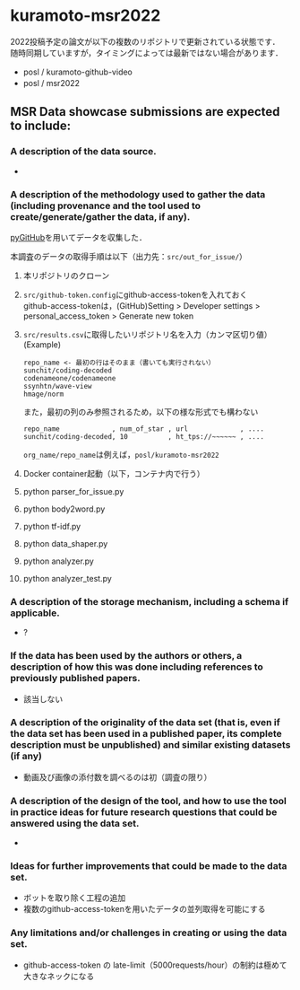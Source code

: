 # kuramoto-msr2022
2022投稿予定の論文が以下の複数のリポジトリで更新されている状態です．<br>
随時同期していますが，タイミングによっては最新ではない場合があります．

- posl / kuramoto-github-video　　
- posl / msr2022　　

## MSR Data showcase submissions are expected to include:
### A description of the data source. <br>
- 
### A description of the methodology used to gather the data (including provenance and the tool used to create/generate/gather the data, if any). <br>
[pyGitHub](https://pygithub.readthedocs.io/en/latest/introduction.html)を用いてデータを収集した．
  
本調査のデータの取得手順は以下（出力先：`src/out_for_issue/`）
  1. 本リポジトリのクローン
  2. `src/github-token.config`にgithub-access-tokenを入れておく
      <br>github-access-tokenは，(GitHub)Setting > Developer settings > personal_access_token > Generate new token
  3. `src/results.csv`に取得したいリポジトリ名を入力（カンマ区切り値） <br> (Example)
      ~~~
      repo_name <- 最初の行はそのまま（書いても実行されない）
      sunchit/coding-decoded
      codenameone/codenameone
      ssynhtn/wave-view
      hmage/norm
      ~~~
      また，最初の列のみ参照されるため，以下の様な形式でも構わない
      ~~~
      repo_name             , num_of_star , url             , ....
      sunchit/coding-decoded, 10          , ht_tps://~~~~~~ , ....
      ~~~
      
      `org_name/repo_name`は例えば，`posl/kuramoto-msr2022`
  4. Docker container起動（以下，コンテナ内で行う）
  5. python parser_for_issue.py
  6. python body2word.py
  7. python tf-idf.py
  8. python data_shaper.py
  9. python analyzer.py
  10. python analyzer_test.py

### A description of the storage mechanism, including a schema if applicable. <br>
- ?
### If the data has been used by the authors or others, a description of how this was done including references to previously published papers. <br>
- 該当しない
### A description of the originality of the data set (that is, even if the data set has been used in a published paper, its complete description must be unpublished) and similar existing datasets (if any) <br>
- 動画及び画像の添付数を調べるのは初（調査の限り）
### A description of the design of the tool, and how to use the tool in practice ideas for future research questions that could be answered using the data set. <br>
- 
### Ideas for further improvements that could be made to the data set. <br>
- ボットを取り除く工程の追加
- 複数のgithub-access-tokenを用いたデータの並列取得を可能にする
### Any limitations and/or challenges in creating or using the data set. <br>
- github-access-token の late-limit（5000requests/hour）の制約は極めて大きなネックになる
